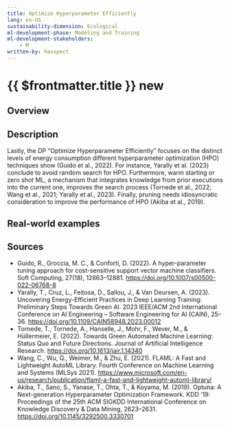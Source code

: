 ```yaml
---
title: Optimize Hyperparameter Efficiently
lang: en-US
sustainability-dimension: Ecological
ml-development-phase: Modeling and Training
ml-development-stakeholders: 
    - M
written-by: havspect
---
```


<script setup>
import DPOverview from '../../components/DPOverview.vue'
</script>


# {{ $frontmatter.title }} <Badge type="tip">new</Badge>

## Overview
<DPOverview />

## Description
Lastly, the DP “Optimize Hyperparameter Efficiently” focuses on the distinct levels of energy consumption different hyperparameter optimization (HPO) techniques show (Guido et al., 2022). For instance, Yarally et al. (2023) conclude to avoid random search for HPO. Furthermore, warm starting or zero shot ML, a mechanism that integrates knowledge from prior executions into the current one, improves the search process (Tornede et al., 2022; Wang et al., 2021; Yarally et al., 2023). Finally, pruning needs idiosyncratic consideration to improve the performance of HPO (Akiba et al., 2019).

## Real-world examples 


## Sources
- Guido, R., Groccia, M. C., & Conforti, D. (2022). A hyper-parameter tuning approach for cost-sensitive support vector machine classifiers. Soft Computing, 27(18), 12863–12881. https://doi.org/10.1007/s00500-022-06768-8
- Yarally, T., Cruz, L., Feitosa, D., Sallou, J., & Van Deursen, A. (2023). Uncovering Energy-Efficient Practices in Deep Learning Training: Preliminary Steps Towards Green AI. 2023 IEEE/ACM 2nd International Conference on AI Engineering – Software Engineering for AI (CAIN), 25–36. https://doi.org/10.1109/CAIN58948.2023.00012
- Tornede, T., Tornede, A., Hanselle, J., Mohr, F., Wever, M., & Hüllermeier, E. (2022). Towards Green Automated Machine Learning: Status Quo and Future Directions. Journal of Artificial Intelligence Research. https://doi.org/10.1613/jair.1.14340
- Wang, C., Wu, Q., Weimer, M., & Zhu, E. (2021). FLAML: A Fast and Lightweight AutoML Library. Fourth Conference on Machine Learning and Systems (MLSys 2021). https://www.microsoft.com/en-us/research/publication/flaml-a-fast-and-lightweight-automl-library/
- Akiba, T., Sano, S., Yanase, T., Ohta, T., & Koyama, M. (2019). Optuna: A Next-generation Hyperparameter Optimization Framework. KDD ’19: Proceedings of the 25th ACM SIGKDD International Conference on Knowledge Discovery & Data Mining, 2623–2631. https://doi.org/10.1145/3292500.3330701


